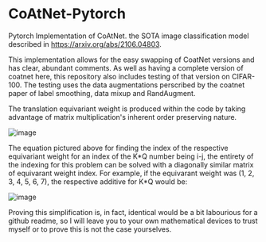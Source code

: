 # CoAtNet-Pytorch
Pytorch Implementation of CoAtNet. the SOTA image classification model described in https://arxiv.org/abs/2106.04803.

This implementation allows for the easy swapping of CoatNet versions and has clear, abundant comments. As well as having a complete version of coatnet here, this repository also
includes testing of that version on CIFAR-100. The testing uses the data augmentations perscribed by the coatnet paper of label smoothing, data mixup and RandAugment.

The translation equivariant weight is produced within the code by taking advantage of matrix multiplication's inherent order preserving nature. 

![image](https://user-images.githubusercontent.com/49009243/147174385-94829ab8-38e7-4c22-8ab4-48d4971a7d1d.png)

The equation pictured above for finding the index of the respective equivariant weight for an index of the K\*Q number being i-j, the entirety of the indexing for this problem can 
be solved with a diagonally similar matrix of equivarant weight index. For example, if the equivarant weight was (1, 2, 3, 4, 5, 6, 7), the respective additive for K\*Q would be:

![image](https://user-images.githubusercontent.com/49009243/147174530-8c5a4a89-3341-494b-9884-12c5ed6cc1dd.png)

Proving this simplification is, in fact, identical would be a bit labourious for a github readme, so I will leave you to your own mathematical devices to trust myself or to prove
this is not the case yourselves.
